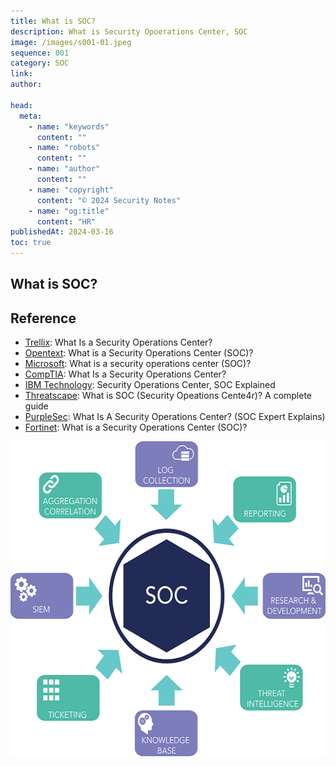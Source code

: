 ```yaml
---
title: What is SOC?
description: What is Security Opoerations Center, SOC
image: /images/s001-01.jpeg
sequence: 001
category: SOC
link:
author:

head:
  meta:
    - name: "keywords"
      content: ""
    - name: "robots"
      content: ""
    - name: "author"
      content: ""
    - name: "copyright"
      content: "© 2024 Security Notes"
    - name: "og:title"
      content: "HR"
publishedAt: 2024-03-16
toc: true
---
```


## What is SOC?

## Reference

- <a href="https://www.trellix.com/security-awareness/operations/what-is-soc/">Trellix</a>: What Is a Security Operations Center?
- <a href="https://www.opentext.com/what-is/security-operations-center">Opentext</a>: What is a Security Operations Center (SOC)?
- <a href="https://www.microsoft.com/en-us/security/business/security-101/what-is-a-security-operations-center-soc">Microsoft</a>: What is a security operations center (SOC)?
- <a href="https://www.comptia.org/content/articles/what-is-a-security-operations-center">CompTIA</a>: What Is a Security Operations Center?
- <a href="https://www.youtube.com/watch?v=OHkWXFheSKM">IBM Technology</a>: Security Operations Center, SOC Explained
- <a href="https://www.youtube.com/watch?v=zXPCehaU8HE">Threatscape</a>: What is SOC (Security Opeations Cente4r)? A complete guide
- <a href="https://www.youtube.com/watch?v=M24YUsv5xlg">PurpleSec</a>: What Is A Security Operations Center? (SOC Expert Explains)
- <a href="https://www.fortinet.com/tw/resources/cyberglossary/what-is-soc">Fortinet</a>: What is a Security Operations Center (SOC)?

![s001-01.jpeg](/images/s001-01.jpeg)
